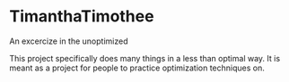 # TimanthaTimothee
An excercize in the unoptimized

This project specifically does many things in a less than optimal way. It is meant as a project for people to practice optimization techniques on.
